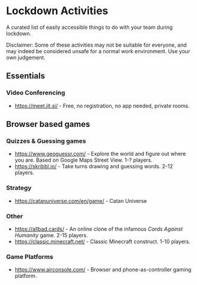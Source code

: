 # Lockdown Activities

A curated list of easily accessible things to do with your team during lockdown.

Disclaimer: Some of these activities may not be suitable for everyone, and may indeed be considered unsafe for a normal work environment. Use your own judgement.


## Essentials

### Video Conferencing

* https://meet.jit.si/ - Free, no registration, no app needed, private rooms.


## Browser based games

### Quizzes & Guessing games

* https://www.geoguessr.com/ - Explore the world and figure out where you are. Based on Google Maps Street View. 1-? players.
* https://skribbl.io/ - Take turns drawing and guessing words. 2-12 players.

### Strategy

* https://catanuniverse.com/en/game/ - Catan Universe

### Other

* https://allbad.cards/ - An online clone of the infamous *Cards Against Humanity* game. 2-15 players.
* https://classic.minecraft.net/ - Classic Minecraft construct. 1-10 players.

### Game Platforms

* https://www.airconsole.com/ - Browser and phone-as-controller gaming platform.
